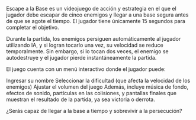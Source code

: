 Escape a la Base es un videojuego de acción y estrategia en el que el jugador debe escapar de cinco enemigos y llegar a una base segura antes de que se agote el tiempo. El jugador tiene únicamente 15 segundos para completar el objetivo.

Durante la partida, los enemigos persiguen automáticamente al jugador utilizando IA, y si logran tocarlo una vez, su velocidad se reduce temporalmente. Sin embargo, si lo tocan dos veces, el enemigo se autodestruye y el jugador pierde instantáneamente la partida.

El juego cuenta con un menú interactivo donde el jugador puede:

Ingresar su nombre
Seleccionar la dificultad (que afecta la velocidad de los enemigos)
Ajustar el volumen del juego
Además, incluye música de fondo, efectos de sonido, partículas en las colisiones, y pantallas finales que muestran el resultado de la partida, ya sea victoria o derrota.

¿Serás capaz de llegar a la base a tiempo y sobrevivir a la persecución?
